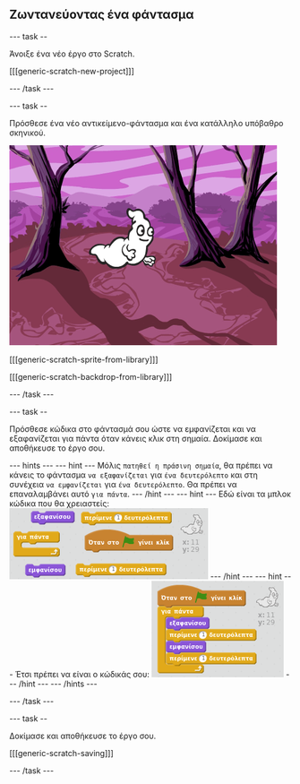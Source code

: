 ## Ζωντανεύοντας ένα φάντασμα

--- task --

Άνοιξε ένα νέο έργο στο Scratch.

[[[generic-scratch-new-project]]]

--- /task ---

--- task --

Πρόσθεσε ένα νέο αντικείμενο-φάντασμα και ένα κατάλληλο υπόβαθρο σκηνικού.

![screenshot](images/ghost-ghost.png)

[[[generic-scratch-sprite-from-library]]]

[[[generic-scratch-backdrop-from-library]]]

--- /task ---

--- task --

Πρόσθεσε κώδικα στο φάντασμά σου ώστε να εμφανίζεται και να εξαφανίζεται για πάντα όταν κάνεις κλικ στη σημαία. Δοκίμασε και αποθήκευσε το έργο σου.

--- hints --- --- hint --- Μόλις `πατηθεί η πράσινη σημαία`, θα πρέπει να κάνεις το φάντασμα `να εξαφανίζεται` για `ένα δευτερόλεπτο` και στη συνέχεια `να εμφανίζεται` για `ένα δευτερόλεπτο`. Θα πρέπει να επαναλαμβάνει αυτό `για πάντα`. --- /hint --- --- hint --- Εδώ είναι τα μπλοκ κώδικα που θα χρειαστείς: ![screenshot](images/ghost-appear-blocks.png) --- /hint --- --- hint --- Έτσι πρέπει να είναι ο κώδικάς σου: ![screenshot](images/ghost-appear-code.png) --- /hint --- --- /hints ---

--- /task ---

--- task --

Δοκίμασε και αποθήκευσε το έργο σου.

[[[generic-scratch-saving]]]

--- /task ---